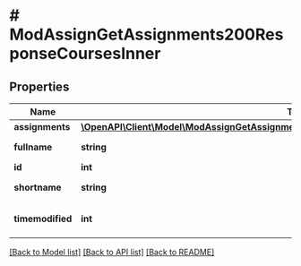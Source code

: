 # # ModAssignGetAssignments200ResponseCoursesInner

## Properties

Name | Type | Description | Notes
------------ | ------------- | ------------- | -------------
**assignments** | [**\OpenAPI\Client\Model\ModAssignGetAssignments200ResponseCoursesInnerAssignmentsInner[]**](ModAssignGetAssignments200ResponseCoursesInnerAssignmentsInner.md) |  | [optional]
**fullname** | **string** | course full name | [optional]
**id** | **int** | course id | [optional]
**shortname** | **string** | course short name | [optional]
**timemodified** | **int** | last time modified | [optional] [default to null]

[[Back to Model list]](../../README.md#models) [[Back to API list]](../../README.md#endpoints) [[Back to README]](../../README.md)
